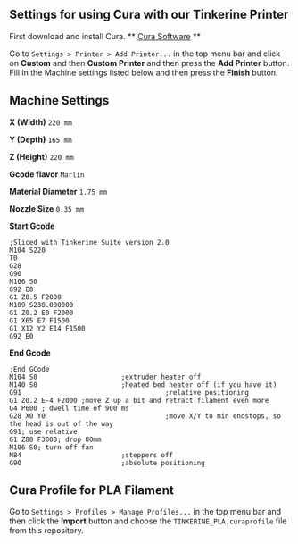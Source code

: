 ## Settings for using Cura with our Tinkerine Printer

First download and install Cura. 
** [Cura Software](https://ultimaker.com/en/products/cura-software) **

Go to `Settings > Printer > Add Printer...` in the top menu bar and click on  **Custom** and then **Custom Printer** and then press the **Add Printer** button. Fill in the Machine settings listed below and then press the **Finish** button.

## Machine Settings

**X (Width)** `220 mm`

**Y (Depth)** `165 mm`

**Z (Height)** `220 mm`


**Gcode flavor** `Marlin`


**Material Diameter** `1.75 mm`

**Nozzle Size** `0.35 mm`


**Start Gcode**

```
;Sliced with Tinkerine Suite version 2.0
M104 S220
T0
G28
G90
M106 S0
G92 E0
G1 Z0.5 F2000
M109 S230.000000
G1 Z0.2 E0 F2000
G1 X65 E7 F1500
G1 X12 Y2 E14 F1500
G92 E0
```


**End Gcode**

```
;End GCode
M104 S0                     ;extruder heater off
M140 S0                     ;heated bed heater off (if you have it)
G91                                    ;relative positioning
G1 Z0.2 E-4 F2000 ;move Z up a bit and retract filament even more
G4 P600 ; dwell time of 900 ms
G28 X0 Y0                              ;move X/Y to min endstops, so the head is out of the way
G91; use relative
G1 Z80 F3000; drop 80mm
M106 S0; turn off fan
M84                         ;steppers off
G90                         ;absolute positioning
```


## Cura Profile for PLA Filament

Go to `Settings > Profiles > Manage Profiles...` in the top menu bar and then click the **Import** button and choose the `TINKERINE_PLA.curaprofile` file from this repository.
